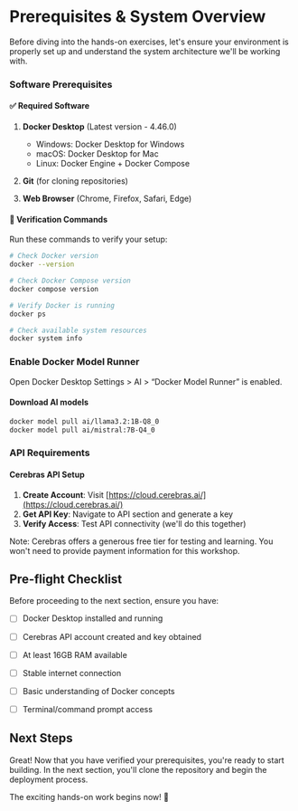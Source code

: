 # Prerequisites & System Overview

Before diving into the hands-on exercises, let's ensure your environment is properly set up and understand the system architecture we'll be working with.

### Software Prerequisites

#### ✅ Required Software

1. **Docker Desktop** (Latest version - 4.46.0)
   - Windows: Docker Desktop for Windows
   - macOS: Docker Desktop for Mac  
   - Linux: Docker Engine + Docker Compose

2. **Git** (for cloning repositories)

3. **Web Browser** (Chrome, Firefox, Safari, Edge)



#### 🔧 Verification Commands

Run these commands to verify your setup:

```bash
# Check Docker version
docker --version

# Check Docker Compose version
docker compose version

# Verify Docker is running
docker ps

# Check available system resources
docker system info
```

### Enable Docker Model Runner

Open Docker Desktop Settings > AI > “Docker Model Runner” is enabled.


#### Download AI models

```bash
docker model pull ai/llama3.2:1B-Q8_0
docker model pull ai/mistral:7B-Q4_0
```

### API Requirements

#### Cerebras API Setup

1. **Create Account**: Visit [https://cloud.cerebras.ai/](https://cloud.cerebras.ai/)
2. **Get API Key**: Navigate to API section and generate a key
3. **Verify Access**: Test API connectivity (we'll do this together)


Note: Cerebras offers a generous free tier for testing and learning. You won't need to provide payment information for this workshop.

## Pre-flight Checklist

Before proceeding to the next section, ensure you have:

- [ ] Docker Desktop installed and running
- [ ] Cerebras API account created and key obtained
- [ ] At least 16GB RAM available
- [ ] Stable internet connection
- [ ] Basic understanding of Docker concepts
- [ ] Terminal/command prompt access


## Next Steps

Great! Now that you have verified your prerequisites, you're ready to start building. In the next section, you'll clone the repository and begin the deployment process.

The exciting hands-on work begins now! 🚀
